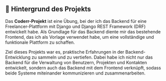 ## 🚀 Hintergrund des Projekts
Das **Coderr-Projekt** ist eine Übung, bei der ich das Backend für eine Freelancer-Plattform mit Django und Django REST Framework (DRF) entwickelt habe. Als Grundlage für das Backend diente mir das bestehende Frontend, das ich als Vorlage verwendet habe, um eine vollständige und funktionale Plattform zu schaffen.

Ziel dieses Projekts war es, praktische Erfahrungen in der Backend-Entwicklung zu sammeln und zu vertiefen. Dabei habe ich nicht nur das Backend für die Verwaltung von Benutzern, Projekten und Kontakten entwickelt, sondern auch das Backend mit dem Frontend verknüpft, sodass beide Systeme miteinander kommunizieren und zusammenarbeiten.